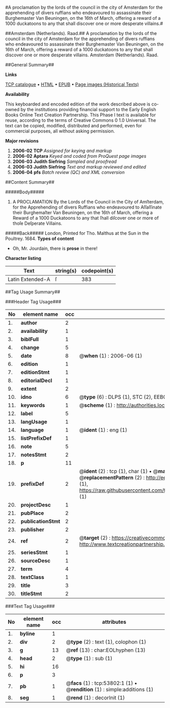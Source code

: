 #A proclamation by the lords of the council in the city of Amsterdam for the apprehending of divers ruffians who endeavoured to assassinate their Burghemaster Van Beuningen, on the 16th of March, offering a reward of a 1000 duckatoons to any that shall discover one or more desperate villains.#

##Amsterdam (Netherlands). Raad.##
A proclamation by the lords of the council in the city of Amsterdam for the apprehending of divers ruffians who endeavoured to assassinate their Burghemaster Van Beuningen, on the 16th of March, offering a reward of a 1000 duckatoons to any that shall discover one or more desperate villains.
Amsterdam (Netherlands). Raad.

##General Summary##

**Links**

[TCP catalogue](http://www.ota.ox.ac.uk/tcp/)  • 
[HTML](http://tei.it.ox.ac.uk/tcp/Texts-HTML/free/A55/A55980.html)  • 
[EPUB](http://tei.it.ox.ac.uk/tcp/Texts-EPUB/free/A55/A55980.epub) • 
[Page images (Historical Texts)](https://data.historicaltexts.jisc.ac.uk/view?pubId=eebo-12088446e&pageId=eebo-12088446e-53802-1)

**Availability**

This keyboarded and encoded edition of the
	       work described above is co-owned by the institutions
	       providing financial support to the Early English Books
	       Online Text Creation Partnership. This Phase I text is
	       available for reuse, according to the terms of Creative
	       Commons 0 1.0 Universal. The text can be copied,
	       modified, distributed and performed, even for
	       commercial purposes, all without asking permission.

**Major revisions**

1. __2006-02__ __TCP__ *Assigned for keying and markup*
1. __2006-02__ __Aptara__ *Keyed and coded from ProQuest page images*
1. __2006-03__ __Judith Siefring__ *Sampled and proofread*
1. __2006-03__ __Judith Siefring__ *Text and markup reviewed and edited*
1. __2006-04__ __pfs__ *Batch review (QC) and XML conversion*

##Content Summary##

#####Body#####

1. A
PROCLAMATION
By the Lords of the Council in the City of Amſterdam, for the
Apprehending of divers Ruffians who endeavoured to Aſſaſſinate
their Burghemaſter Van Beuningen, on the 16th of March,
offering a Reward of a 1000 Duckatoons to any that ſhall
diſcover one or more of thoſe Deſperate Villains.

#####Back#####
London, Printed for Tho. Malthus at the Sun in the Poultrey. 1684.
**Types of content**

  * Oh, Mr. Jourdain, there is **prose** in there!

**Character listing**


|Text|string(s)|codepoint(s)|
|---|---|---|
|Latin Extended-A|ſ|383|

##Tag Usage Summary##

###Header Tag Usage###

|No|element name|occ|attributes|
|---|---|---|---|
|1.|__author__|2||
|2.|__availability__|1||
|3.|__biblFull__|1||
|4.|__change__|5||
|5.|__date__|8| @__when__ (1) : 2006-06 (1)|
|6.|__edition__|1||
|7.|__editionStmt__|1||
|8.|__editorialDecl__|1||
|9.|__extent__|2||
|10.|__idno__|6| @__type__ (6) : DLPS (1), STC (2), EEBO-CITATION (1), OCLC (1), VID (1)|
|11.|__keywords__|1| @__scheme__ (1) : http://authorities.loc.gov/ (1)|
|12.|__label__|5||
|13.|__langUsage__|1||
|14.|__language__|1| @__ident__ (1) : eng (1)|
|15.|__listPrefixDef__|1||
|16.|__note__|5||
|17.|__notesStmt__|2||
|18.|__p__|11||
|19.|__prefixDef__|2| @__ident__ (2) : tcp (1), char (1)  •  @__matchPattern__ (2) : ([0-9\-]+):([0-9IVX]+) (1), (.+) (1)  •  @__replacementPattern__ (2) : http://eebo.chadwyck.com/downloadtiff?vid=$1&page=$2 (1), https://raw.githubusercontent.com/textcreationpartnership/Texts/master/tcpchars.xml#$1 (1)|
|20.|__projectDesc__|1||
|21.|__pubPlace__|2||
|22.|__publicationStmt__|2||
|23.|__publisher__|2||
|24.|__ref__|2| @__target__ (2) : https://creativecommons.org/publicdomain/zero/1.0/ (1), http://www.textcreationpartnership.org/docs/. (1)|
|25.|__seriesStmt__|1||
|26.|__sourceDesc__|1||
|27.|__term__|4||
|28.|__textClass__|1||
|29.|__title__|3||
|30.|__titleStmt__|2||


###Text Tag Usage###

|No|element name|occ|attributes|
|---|---|---|---|
|1.|__byline__|1||
|2.|__div__|2| @__type__ (2) : text (1), colophon (1)|
|3.|__g__|13| @__ref__ (13) : char:EOLhyphen (13)|
|4.|__head__|2| @__type__ (1) : sub (1)|
|5.|__hi__|16||
|6.|__p__|3||
|7.|__pb__|1| @__facs__ (1) : tcp:53802:1 (1)  •  @__rendition__ (1) : simple:additions (1)|
|8.|__seg__|1| @__rend__ (1) : decorInit (1)|
